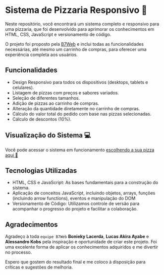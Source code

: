 # Sistema de Pizzaria Responsivo 🍕

Neste repositório, você encontrará um sistema completo e responsivo para uma pizzaria, que foi desenvolvido para aprimorar os conhecimentos em HTML, CSS, JavaScript e versionamento de código.

O projeto foi proposto pela [B7Web](https://www.b7web.com.br/) e inclui todas as funcionalidades necessárias, até mesmo um carrinho de compras, para oferecer uma experiência completa aos usuários.

## Funcionalidades

- Design Responsivo para todos os dispositivos (desktops, tablets e celulares).
- Listagem de pizzas com preços e sabores variados.
- Seleção de diferentes tamanhos.
- Adição de pizzas ao carrinho de compras.
- Alteração da quantidade diretamente no carrinho de compras.
- Cálculo do valor total do pedido com base nas pizzas selecionadas.
- Cálculo de descontos (10%).

## Visualização do Sistema 💻
Você pode acessar o sistema em funcionamento [escolhendo a sua pizza aqui 🍕](https://joaopero.github.io/Comprar_Pizza/)

## Tecnologias Utilizadas
- HTML, CSS e JavaScript: As bases fundamentais para a construção do sistema.
- Aplicação de conceitos JavaScript, incluindo objetos, arrays, funções (incluindo arrow functions), eventos e manipulação do DOM
- Versionamento de Código: Utilizamos controle de versão para acompanhar o progresso do projeto e facilitar a colaboração.

## Agradecimentos
Agradeço à toda `equipe B7Web` __Bonieky Lacerda__, __Lucas Akira Ayabe__ e __Alessandro Kobs__ pela inspiração e oportunidade de criar este projeto. Foi uma excelente forma de aplicar os conhecimentos adquiridos e me divertir no processo.

Espero que gostem do resultado final e me coloco à disposição para críticas e sugestões de melhoria. 
